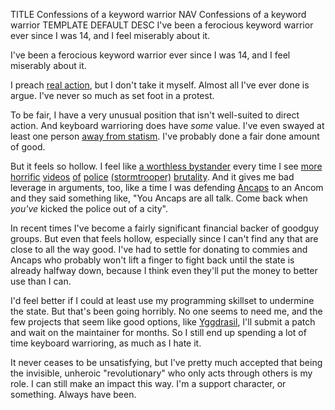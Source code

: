 TITLE Confessions of a keyword warrior
NAV Confessions of a keyword warrior
TEMPLATE DEFAULT
DESC I've been a ferocious keyword warrior ever since I was 14, and I feel miserably about it.

I've been a ferocious keyword warrior ever since I was 14, and I feel miserably about it.

I preach [real action](/protagonism/revolution), but I don't take it myself. Almost all I've ever done is argue. I've never so much as set foot in a protest.

To be fair, I have a very unusual position that isn't well-suited to direct action. And keyboard warrioring does have *some* value. I've even swayed at least one person [away from statism](/protagonism/anarchism). I've probably done a fair done amount of good.

But it feels so hollow. I feel like [a worthless bystander](bystander) every time I see [more](https://thefreethoughtproject.com/cops-yank-woman-from-shower-humiliate-her/) [horrific](https://www.counterpunch.org/2019/04/12/his-name-was-ozzy-and-he-was-murdered-by-the-police/) [videos](https://twitter.com/DerenicByrd/status/1258210989733933056) [of](https://twitter.com/DC_Draino/status/1252760509113344002) [police](https://reason.com/2020/04/27/undercover-cops-arrest-2-women-for-operating-home-beauty-businesses-in-violation-of-coronavirus-lockdown-order/) [(stormtrooper)](https://thefreethoughtproject.com/parents-seek-reparations-electric-shock/) [brutality](https://twitter.com/wyattreed13/status/1275674426697232387). And it gives me bad leverage in arguments, too, like a time I was defending [Ancaps](/argument/faction_ancap) to an Ancom and they said something like, "You Ancaps are all talk. Come back when *you've* kicked the police out of a city".

In recent times I've become a fairly significant financial backer of goodguy groups. But even that feels hollow, especially since I can't find any that are close to all the way good. I've had to settle for donating to commies and Ancaps who probably won't lift a finger to fight back until the state is already halfway down, because I think even they'll put the money to better use than I can.

I'd feel better if I could at least use my programming skillset to undermine the state. But that's been going horribly. No one seems to need me, and the few projects that seem like good options, like [Yggdrasil](https://yggdrasil-network.github.io), I'll submit a patch and wait on the maintainer for months. So I still end up spending a lot of time keyboard warrioring, as much as I hate it.

It never ceases to be unsatisfying, but I've pretty much accepted that being the invisible, unheroic "revolutionary" who only acts through others is my role. I can still make an impact this way. I'm a support character, or something. Always have been.
